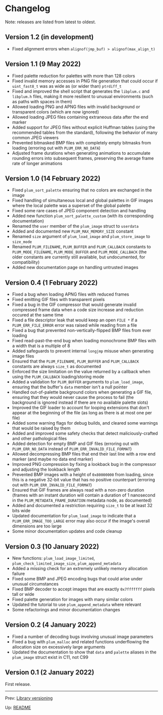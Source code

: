 # Changelog

Note: releases are listed from latest to oldest.

## Version 1.2 (in development)

- Fixed alignment errors when `alignof(jmp_buf) > alignof(max_align_t)`

## Version 1.1 (9 May 2022)

- Fixed palette reduction for palettes with more than 128 colors
- Fixed invalid memory accesses in PNG file generation that could occur if `uint_fast8_t` was as wide as (or wider
  than) `ptrdiff_t`
- Fixed and improved the shell script that generates the `libplum.c` and `libplum.h` files, making it more resilient
  to unusual environments (such as paths with spaces in them)
- Allowed loading PNG and APNG files with invalid background or transparent colors (which are now ignored)
- Allowed loading JPEG files containing extraneous data after the end marker
- Added support for JPEG files without explicit Huffman tables (using the recommended tables from the standard),
  following the behavior of many common JPEG viewers
- Prevented bitmasked BMP files with completely empty bitmasks from loading (erroring out with `PLUM_ERR_NO_DATA`)
- Adjusted frame durations when generating animations to accumulate rounding errors into subsequent frames, preserving
  the average frame rate of longer animations

## Version 1.0 (14 February 2022)

- Fixed `plum_sort_palette` ensuring that no colors are exchanged in the image
- Fixed handling of simultaneous local and global palettes in GIF images where the local palette was a superset of the
  global palette
- Fixed some rare cases of JPEG component detection and handling
- Added new function `plum_sort_palette_custom` (with its corresponding documentation)
- Renamed the `user` member of the `plum_image` struct to `userdata`
- Added and documented new `PLUM_MAX_MEMORY_SIZE` constant
- Renamed `size` argument of `plum_load_image` and `plum_store_image` to `size_mode`
- Renamed `PLUM_FILENAME`, `PLUM_BUFFER` and `PLUM_CALLBACK` constants to `PLUM_MODE_FILENAME`, `PLUM_MODE_BUFFER` and
  `PLUM_MODE_CALLBACK` (the older constants are currently still available, but undocumented, for compatibility)
- Added new documentation page on handling untrusted images

## Version 0.4 (1 February 2022)

- Fixed a bug when loading APNG files with reduced frames
- Fixed emitting GIF files with transparent pixels
- Fixed a bug in the GIF compressor that would generate invalid compressed frame data when a code size increase and
  reduction occured at the same time
- Fixed a file descriptor leak that would keep an open `FILE *` if a `PLUM_ERR_FILE_ERROR` error was raised while
  reading from a file
- Fixed a bug that prevented non-vertically-flipped BMP files from ever loading
- Fixed read-past-the-end bug when loading monochrome BMP files with a width that is a multiple of 8
- Added safeguards to prevent internal `longjmp` misuse when generating image files
- Ensured that the `PLUM_FILENAME`, `PLUM_BUFFER` and `PLUM_CALLBACK` constants are always `size_t` as documented
- Enforced the size limitation on the value returned by a callback when using the `PLUM_CALLBACK` loading/storing mode
- Added a validation for `PLUM_BUFFER` arguments to `plum_load_image`, ensuring that the buffer's `data` member isn't
  a null pointer
- Handled out-of-palette background colors when generating a GIF file, ensuring that they would never cause the
  process to fail (the background is ignored instead if there are no available palette slots)
- Improved the GIF loader to account for looping extensions that don't appear at the beginning of the file (as long as
  there is at most one per file)
- Added some warning flags for debug builds, and cleared some warnings that would be raised by them
- Added and improved some safety checks that detect maliciously-crafted and other pathological files
- Added detection for empty BMP and GIF files (erroring out with `PLUM_ERR_NO_DATA` instead of
  `PLUM_ERR_INVALID_FILE_FORMAT`)
- Allowed decompressing BMP files that end their last line with a row end marker (and maybe no data end marker)
- Improved PNG compression by fixing a lookback bug in the compressor and adjusting the lookback length
- Prevented BMP images with a height of `0x80000000` from loading, since this is a negative 32-bit value that has no
  positive counterpart (erroring out with `PLUM_ERR_INVALID_FILE_FORMAT`)
- Ensured that GIF frames are always read with a non-zero duration (frames with an instant duration will contain a
  duration of 1 nanosecond in the `PLUM_METADATA_FRAME_DURATION` metadata node, as documented)
- Added and documented a restriction requiring `size_t` to be at least 32 bits wide
- Updated documentation for `plum_load_image` to indicate that a `PLUM_ERR_IMAGE_TOO_LARGE` error may also occur if
  the image's overall dimensions are too large
- Some minor documentation updates and code cleanup

## Version 0.3 (10 January 2022)

- New functions: `plum_load_image_limited`, `plum_check_limited_image_size`, `plum_append_metadata`
- Added a missing check for an extremely unlikely memory allocation failure
- Fixed some BMP and JPEG encoding bugs that could arise under unusual circumstances
- Fixed BMP decoder to accept images that are exactly `0x7fffffff` pixels tall or wide
- Fixed palette generation for images with many similar colors
- Updated the tutorial to use `plum_append_metadata` where relevant
- Some refactorings and minor documentation changes

## Version 0.2 (4 January 2022)

- Fixed a number of decoding bugs involving unusual image parameters
- Fixed a bug with `plum_malloc` and related functions underflowing the allocation size on excessively large arguments
- Updated the documentation to show that `data` and `palette` aliases in the `plum_image` struct exist in C11, not C99

## Version 0.1 (2 January 2022)

First release.

* * *

Prev: [Library versioning](version.md)

Up: [README](README.md)
